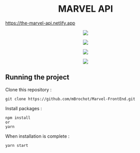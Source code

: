 <h1 align="center">
	MARVEL API
</h1>

https://the-marvel-api.netlify.app

<p align="center">
	<img src="https://github.com/mBrochot/Marvel-FrontEnd/blob/master/preview/cap-marv-1.gif">
</p>

<p align="center">
	<img src="https://github.com/mBrochot/Marvel-FrontEnd/blob/master/preview/cap-marv-2.gif">
</p>

<p align="center">
	<img src="https://github.com/mBrochot/Marvel-FrontEnd/blob/master/preview/cap-marv-3.gif">
</p>

<p align="center">
	<img src="https://github.com/mBrochot/Marvel-FrontEnd/blob/master/preview/cap-marv-4.gif">
</p>

## Running the project

Clone this repository :

```
git clone https://github.com/mBrochot/Marvel-FrontEnd.git
```

Install packages :

```
npm install
or
yarn
```

When installation is complete :

```bash
yarn start
```
